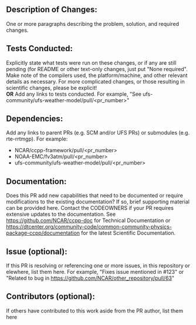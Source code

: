## Description of Changes: 
One or more paragraphs describing the problem, solution, and required changes.

## Tests Conducted: 
Explicitly state what tests were run on these changes, or if any are still pending (for README or other text-only changes, just put "None required". Make note of the compilers used, the platform/machine, and other relevant details as necessary. For more complicated changes, or those resulting in scientific changes, please be explicit!  
**OR** Add any links to tests conducted. For example, "See ufs-community/ufs-weather-model/pull/<pr_number>"

## Dependencies:
Add any links to parent PRs (e.g. SCM and/or UFS PRs) or submodules (e.g. rte-rrtmgp). For example:
- NCAR/ccpp-framework/pull/<pr_number>
- NOAA-EMC/fv3atm/pull/<pr_number>
- ufs-community/ufs-weather-model/pull/<pr_number>

## Documentation:
Does this PR add new capabilities that need to be documented or require modifications to the existing documentation?  If so, brief supporting material can be provided here. Contact the CODEOWNERS if your PR requires extensive updates to the documentation.  See https://github.com/NCAR/ccpp-doc for Technical Documentation or https://dtcenter.org/community-code/common-community-physics-package-ccpp/documentation for the latest Scientific Documentation.

## Issue (optional): 
If this PR is resolving or referencing one or more issues, in this repository or elewhere, list them here. For example, "Fixes issue mentioned in #123" or "Related to bug in https://github.com/NCAR/other_repository/pull/63"

## Contributors (optional): 
If others have contributed to this work aside from the PR author, list them here

